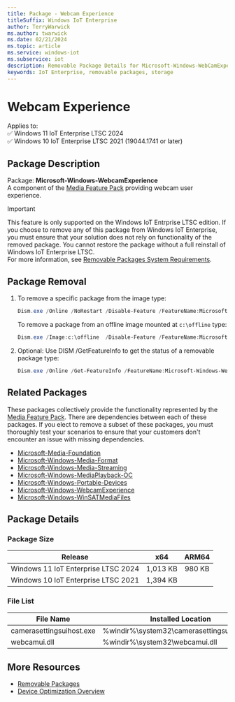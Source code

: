 ```yaml
---
title: Package - Webcam Experience
titleSuffix: Windows IoT Enterprise
author: TerryWarwick
ms.author: twarwick
ms.date: 02/21/2024
ms.topic: article
ms.service: windows-iot
ms.subservice: iot
description: Removable Package Details for Microsoft-Windows-WebCamExperiece
keywords: IoT Enterprise, removable packages, storage
---
```


# Webcam Experience

Applies to:  
✅ Windows 11 IoT Enterprise LTSC 2024  
✅ Windows 10 IoT Enterprise LTSC 2021 (19044.1741 or later)  

## Package Description

Package: **Microsoft-Windows-WebcamExperience** </br> A component of the [Media Feature Pack](/windows/win32/wmdm/windows-media-device-manager-architecture) providing webcam user experience.

> [!IMPORTANT]
>
> This feature is only supported on the Windows IoT Entrprise LTSC edition. If you choose to remove any of this package from Windows IoT Enterprise, you must ensure that your solution does not rely on functionality of the removed package. You cannot restore the package without a full reinstall of Windows IoT Enterprise LTSC.  
> For more information, see [Removable Packages System Requirements](../Removable-Packages.md#system-requirements).

## Package Removal

1. To remove a specific package from the image type:

   ```powershell
   Dism.exe /Online /NoRestart /Disable-Feature /FeatureName:Microsoft-Windows-WebCamExperience /PackageName:@Package
   ````

   To remove a package from an offline image mounted at `c:\offline` type:

   ```powershell
   Dism.exe /Image:c:\offline  /Disable-Feature /FeatureName:Microsoft-Windows-WebCamExperience /PackageName:@Package
   ```

1. Optional: Use DISM /GetFeatureInfo to get the status of a removable package type:

   ```powershell
   Dism.exe /Online /Get-FeatureInfo /FeatureName:Microsoft-Windows-WebCamExperience /PackageName:@Package
   ````

## Related Packages

These packages collectively provide the functionality represented by the [Media Feature Pack](/windows/win32/wmdm/windows-media-device-manager-architecture). There are dependencies between each of these packages. If you elect to remove a subset of these packages, you must thoroughly test your scenarios to ensure that your customers don't encounter an issue with missing dependencies.

- [Microsoft-Media-Foundation](Microsoft-Media-Foundation.md)
- [Microsoft-Windows-Media-Format](Microsoft-Windows-Media-Format.md)
- [Microsoft-Windows-Media-Streaming](Microsoft-Windows-Media-Streaming.md)
- [Microsoft-Windows-MediaPlayback-OC](Microsoft-Windows-MediaPlayback-OC.md)
- [Microsoft-Windows-Portable-Devices](Microsoft-Windows-Portable-Devices.md)
- [Microsoft-Windows-WebcamExperience](Microsoft-Windows-WebcamExperience.md)
- [Microsoft-Windows-WinSATMediaFiles](Microsoft-Windows-WinSATMediaFiles.md)

## Package Details

### Package Size

| Release                             |   x64     |    ARM64    |
|-------------------------------------|:---------:|:-----------:|
| Windows 11 IoT Enterprise LTSC 2024 | 1,013 KB  | 980 KB      |
| Windows 10 IoT Enterprise LTSC 2021 | 1,394 KB  |             |

### File List

| File Name | Installed Location |
|-----------|--------------------|
| camerasettingsuihost.exe    | %windir%\system32\camerasettingsuihost.exe |
| webcamui.dll                | %windir%\system32\webcamui.dll |

## More Resources

- [Removable Packages](../Removable-Packages.md)
- [Device Optimization Overview](../Overview.md)
